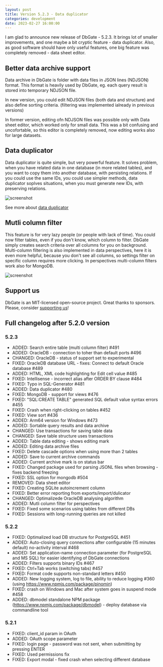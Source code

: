 ```yaml
---
layout: post
title: Version 5.2.3 - Data duplicator
categories: development
date: 2023-02-27 16:00:00
---
```


I am glad to announce new release of DbGate - 5.2.3. It brings lot of smaller improvements, and one maybe a bit cryptic feature - data duplicator. Also, as good software should have only useful features, one big feature was completely removed - data sheet editor.

## Better data archive support
Data archive in DbGate is folder with data files in JSON lines (NDJSON) format. This format is heavily used by DbGate, eg. each query result is stored into temporary NDJSON file.

In new version, you could edit NDJSON files (both data and structure) and also define sorting criteria. (filtering was implemented ialready in previous versions)

In former version, editing ofn NDJSON files was possible only with Data sheet editor, which worked only for small data. This was a bit confusing and uncofortable, so this editor is completely removed, now editing works also for large datasets.

## Data duplicator
Data duplicator is quite simple, but very powerful feature. It solves problem, when you have related data in one database (in more related tables), and you want to copy them into another database, with persisting relations. If you could use the same IDs, you could use simpler methods, data duplicator soplves situations, when you must generate new IDs, with preserving relations.

![screenshot](/screenshots/data-duplicator.png)

See more about [data duplicator](/docs/archives)


## Mutli column filter
This feature is for very lazy people (or people with lack of time). You could now filter tables, even if you don't know, which column to filter. DbGate simply creates search criteria over all columns for you on background.
Multi-column filtering is also implemented in data perspectives, here it is even more helpful, because you don't see all columns, so settings filter on specific column requires more clicking. In perspectives multi-column filters work also for MongoDB.


![screenshot](/screenshots/multi-column-filter.png)

## Support us
DbGate is an MIT-licensed open-source project. Great thanks to sponsors. Please, consider [supporting us](https://github.com/sponsors/dbgate)!

## Full changelog after 5.2.0 version
### 5.2.3
- ADDED: Search entire table (multi column filter) #491
- ADDED: OracleDB - connection to toher than default ports #496
- CHANGED: OracleDB - status of support set to experimental
- FIXED: OracleDB database URL - fixes: Connect to default Oracle database #489
- ADDED: HTML, XML code highlighting for Edit cell value #485
- FIXED: Intellisense - incorrect alias after ORDER BY clause #484
- FIXED: Typo in SQL-Generator #481
- ADDED: Data duplicator #480
- FIXED: MongoDB - support for views #476
- FIXED: "SQL:CREATE TABLE" generated SQL default value syntax errors #455
- FIXED: Crash when right-clicking on tables #452
- FIXED: View sort #436
- ADDED: Arm64 version for Windows #473
- ADDED: Sortable query results and data archive
- CHANGED: Use transactions for saving table data
- CHANGED: Save table structure uses transactions
- ADDED: Table data editing - shows editing mark
- ADDED: Editing data archive files
- FIXED: Delete cascade options when using more than 2 tables
- ADDED: Save to current archive commands
- ADDED: Current archive mark is on status bar
- FIXED: Changed package used for parsing JSONL files when browsing - fixes backend freezing
- FIXED: SSL option for mongodb #504
- REMOVED: Data sheet editor
- FIXED: Creating SQLite autoincrement column
- FIXED: Better error reporting from exports/import/dulicator
- CHANGED: Optimalizede OracleDB analysing algorithm
- ADDED: Mutli column filter for perspectives
- FIXED: Fixed some scenarios using tables from different DBs
- FIXED: Sessions with long-running queries are not killed


### 5.2.2
- FIXED: Optimalized load DB structure for PostgreSQL #451
- ADDED: Auto-closing query connections after configurable (15 minutes default) no-activity interval #468
- ADDED: Set application-name connection parameter (for PostgreSQL and MS SQL) for easier identifying of DbGate connections
- ADDED: Filters supports binary IDs #467
- FIXED: Ctrl+Tab works (switching tabs) #457
- FIXED: Format code supports non-standard letters #450
- ADDED: New logging system, log to file, ability to reduce logging #360 (using https://www.npmjs.com/package/pinomin)
- FIXED: crash on Windows and Mac after system goes in suspend mode #458
- ADDED: dbmodel standalone NPM package (https://www.npmjs.com/package/dbmodel) - deploy database via commandline tool


### 5.2.1
- FIXED: client_id param in OAuth
- ADDED: OAuth scope parameter
- FIXED: login page - password was not sent, when submitting by pressing ENTER
- FIXED: Used permissions fix
- FIXED: Export modal - fixed crash when selecting different database
